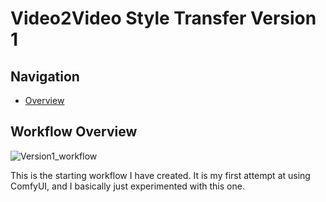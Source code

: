 # Video2Video Style Transfer Version 1

## Navigation
- [Overview](https://github.com/DaWelli/DIGCRE-project/blob/main/Video2Video/README.md)

## Workflow Overview
![Version1_workflow](https://github.com/user-attachments/assets/3db53a4d-b7c3-46d3-b046-61f1afaf3389)

This is the starting workflow I have created. It is my first attempt at using ComfyUI, and I basically just experimented with this one.
